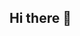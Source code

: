 ## Hi there 👋

<!--

**Here are some ideas to get you started:**

🙋‍♀️ A short introduction - hypothermia development is a development, studio? team?, no only one person for now. I (the sole survivor) make stuff daily, then update the other stuff weekly. the things being released now will eventually become usuable 
🌈 Contribution guidelines - how can the community get involved? - contacting me on discord, "neronde23.", and give me tips on how to improve my syntax, also make pull requests and forks, ill most likely make the changes offical (if they are good)
👩‍💻 Useful resources - where can the community find your docs? Is there anything else the community should know? - all information will be in the wikis of each respective repo
-->
